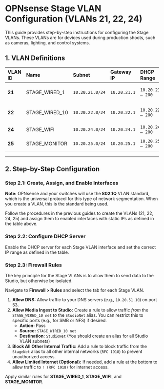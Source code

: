 # OPNsense Stage VLAN Configuration (VLANs 21, 22, 24)

This guide provides step-by-step instructions for configuring the Stage VLANs. These VLANs are for devices used during production shoots, such as cameras, lighting, and control systems.

## 1. VLAN Definitions

| VLAN ID | Name             | Subnet           | Gateway IP     | DHCP Range           | Purpose                                      |
|:--------|:-----------------|:-----------------|:---------------|:---------------------|:---------------------------------------------|
| **21**  | STAGE_WIRED_1    | `10.20.21.0/24`  | `10.20.21.1`   | `10.20.21.100 – 200` | Stage Wired (1Gb)                            |
| **22**  | STAGE_WIRED_10    | `10.20.22.0/24`  | `10.20.22.1`   | `10.20.22.100 – 200` | Stage Wired (10Gb)                           |
| **24**  | STAGE_WIFI       | `10.20.24.0/24`  | `10.20.24.1`   | `10.20.24.100 – 200` | Stage Wireless                               |
| **25**  | STAGE_MONITOR    | `10.20.25.0/24`  | `10.20.25.1`   | `10.20.25.100 – 200` | Stage Monitoring                             |

---

## 2. Step-by-Step Configuration

### Step 2.1: Create, Assign, and Enable Interfaces

**Note:** OPNsense and your switches will use the **802.1Q** VLAN standard, which is the universal protocol for this type of network segmentation. When you create a VLAN, this is the standard being used.

Follow the procedures in the previous guides to create the VLANs (21, 22, 24, 25) and assign them to enabled interfaces with static IPs as defined in the table above.

### Step 2.2: Configure DHCP Server

Enable the DHCP server for each Stage VLAN interface and set the correct IP range as defined in the table.

### Step 2.3: Firewall Rules

The key principle for the Stage VLANs is to allow them to send data to the Studio, but otherwise be isolated.

Navigate to **Firewall > Rules** and select the tab for each Stage VLAN.

1.  **Allow DNS:** Allow traffic to your DNS servers (e.g., `10.20.51.10`) on port 53.
2.  **Allow Media Ingest to Studio:** Create a rule to allow traffic *from* the `STAGE_WIRED_10 net` *to* the `StudioNet` alias. You can restrict this to specific ports (e.g., for SMB or NFS) if desired.
    -   **Action:** Pass
    -   **Source:** `STAGE_WIRED_10 net`
    -   **Destination:** `StudioNet` (You should create an alias for all Studio VLAN subnets)
3.  **Block All Other Internal Traffic:** Add a rule to block traffic from the `StageNet` alias to all other internal networks (`RFC 1918`) to prevent unauthorized access.
4.  **Allow Limited Internet (Optional):** If needed, add a rule at the bottom to allow traffic to `! (RFC 1918)` for internet access.

Apply similar rules for **STAGE_WIRED_1**, **STAGE_WIFI**, and **STAGE_MONITOR**.